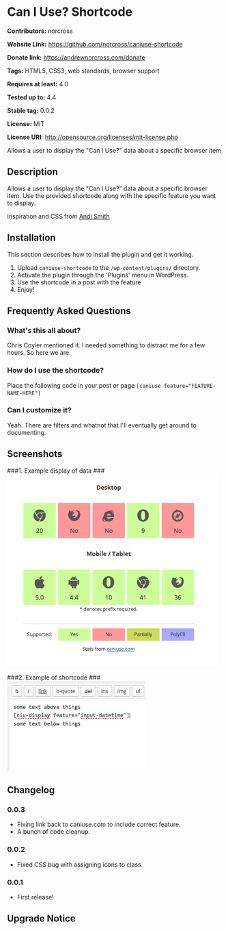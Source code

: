 # Can I Use? Shortcode #
**Contributors:** norcross

**Website Link:** https://github.com/norcross/caniuse-shortcode

**Donate link:** https://andrewnorcross.com/donate

**Tags:** HTML5, CSS3, web standards, browser support

**Requires at least:** 4.0

**Tested up to:** 4.4

**Stable tag:** 0.0.2

**License:** MIT

**License URI:** http://opensource.org/licenses/mit-license.php


Allows a user to display the "Can I Use?" data about a specific browser item

## Description ##

Allows a user to display the "Can I Use?" data about a specific browser item. Use the provided shortcode along with the specific feature you want to display.

Inspiration and CSS from [Andi Smith](https://github.com/andismith/caniuse-widget)

## Installation ##

This section describes how to install the plugin and get it working.

1. Upload `caniuse-shortcode` to the `/wp-content/plugins/` directory.
2. Activate the plugin through the 'Plugins' menu in WordPress.
3. Use the shortcode in a post with the feature
4. Enjoy!

## Frequently Asked Questions ##


### What's this all about? ###

Chris Coyier mentioned it. I needed something to distract me for a few hours. So here we are.

### How do I use the shortcode? ###

Place the following code in your post or page `[caniuse feature="FEATURE-NAME-HERE"]`

### Can I customize it? ###

Yeah. There are filters and whatnot that I'll eventually get around to documenting.

## Screenshots ##

###1. Example display of data ###
![Example display of data](/assets/screenshot-1.png)

###2. Example of shortcode ###
![Example of shortcode](/assets/screenshot-2.png)



## Changelog ##

### 0.0.3 ###
* Fixing link back to caniuse.com to include correct feature.
* A bunch of code cleanup.

### 0.0.2 ###
* Fixed CSS bug with assigning icons to class.

### 0.0.1 ###
* First release!


## Upgrade Notice ##
